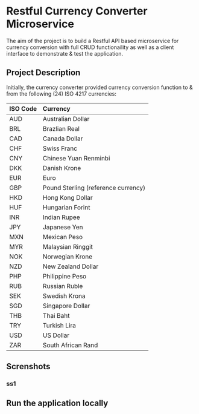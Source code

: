 # Restful Currency Converter Microservice

The aim of the project is to build a Restful API based microservice for currency conversion with full CRUD functionaility as well as a client interface to demonstrate & test the application.



## Project Description

Initially, the currency converter provided currency conversion function to & from the following (24) ISO 4217 currencies:

ISO Code  | Currency
:----------|:-------------
AUD	| Australian Dollar
BRL	| Brazlian Real
CAD |	Canada Dollar
CHF |	Swiss Franc
CNY |	Chinese Yuan Renminbi
DKK |	Danish Krone
EUR |	Euro
GBP |	Pound Sterling (reference currency)
HKD |	Hong Kong Dollar
HUF |	Hungarian Forint
INR |	Indian Rupee
JPY |	Japanese Yen
MXN |	Mexican Peso
MYR |	Malaysian Ringgit
NOK |	Norwegian Krone
NZD |	New Zealand Dollar
PHP |	Philippine Peso
RUB |	Russian Ruble
SEK |	Swedish Krona
SGD |	Singapore Dollar
THB |	Thai Baht
TRY |	Turkish Lira
USD |	US Dollar
ZAR |	South African Rand







## Screnshots

### ss1




## Run the application locally

